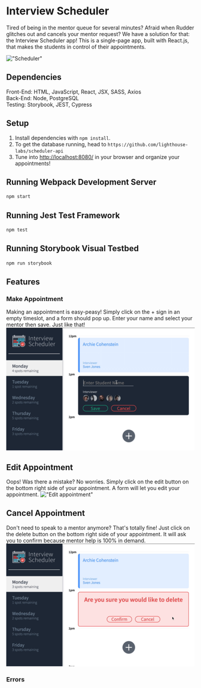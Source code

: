 # Interview Scheduler

Tired of being in the mentor queue for several minutes? Afraid when Rudder glitches out and cancels your mentor request? We have a solution for that: the Interview Scheduler app! This is a single-page app, built with React.js, that makes the students in control of their appointments.

!["Scheduler"](https://github.com/diannegabriel/scheduler/blob/master/docs/01scheduler.gif)

## Dependencies

Front-End: HTML, JavaScript, React, JSX, SASS, Axios\
Back-End: Node, PostgreSQL\
Testing: Storybook, JEST, Cypress

## Setup

1. Install dependencies with `npm install`.
2. To get the database running, head to `https://github.com/lighthouse-labs/scheduler-api`
3. Tune into <http://localhost:8080/> in your browser and organize your appointments!

## Running Webpack Development Server

```sh
npm start
```

## Running Jest Test Framework

```sh
npm test
```

## Running Storybook Visual Testbed

```sh
npm run storybook
```

## Features

### Make Appointment
Making an appointment is easy-peasy! Simply click on the + sign in an empty timeslot, and a form should pop up. Enter your name and select your mentor then save. Just like that!
!["Make appointment"](https://github.com/diannegabriel/scheduler/blob/master/docs/02scheduler.gif)

## Edit Appointment
Oops! Was there a mistake? No worries. Simply click on the edit button on the bottom right side of your appointment. A form will let you edit your appointment.
!["Edit appointment"](https://github.com/diannegabriel/scheduler/blob/master/docs/03scheduler.gif)

## Cancel Appointment
Don't need to speak to a mentor anymore? That's totally fine! Just click on the delete button on the bottom right side of your appointment. It will ask you to confirm because mentor help is 100% in demand.
!["Cancel appointment"](https://github.com/diannegabriel/scheduler/blob/master/docs/04scheduler.gif)

### Errors

